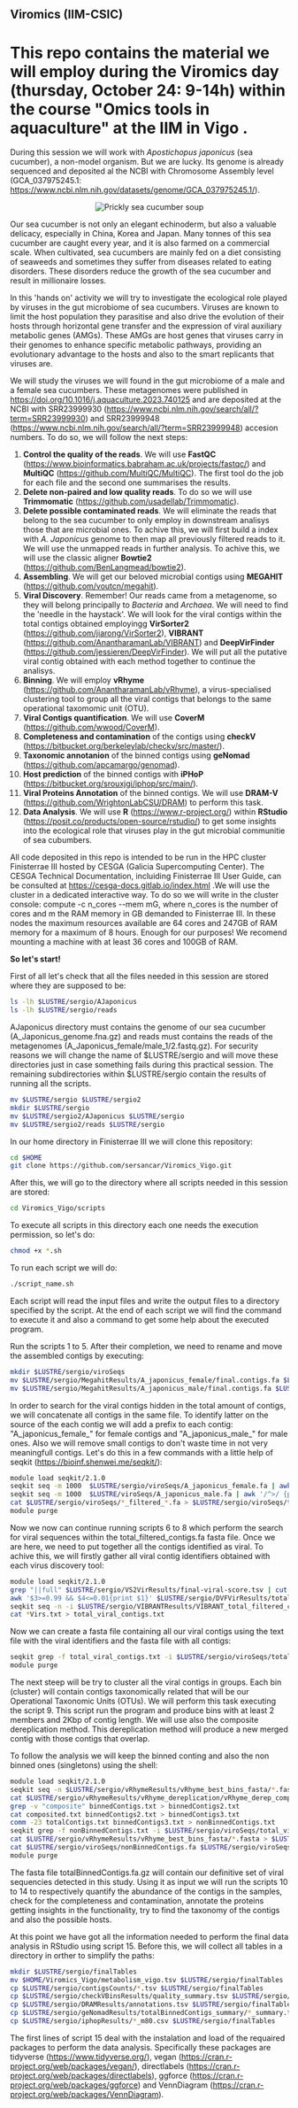 ## Viromics (IIM-CSIC)
# This repo contains the material we will employ during the Viromics day (thursday, October 24: 9-14h) within the course "Omics tools in aquaculture" at the IIM in Vigo .

During this session we will work with *Apostichopus japonicus* (sea cucumber), a non-model organism. But we are lucky. Its genome is already sequenced and deposited al the NCBI with Chromosome Assembly level (GCA_037975245.1: https://www.ncbi.nlm.nih.gov/datasets/genome/GCA_037975245.1/).

<p align="center">
  <img src="https://github.com/user-attachments/assets/2c647b3c-b843-4e16-8d11-f3974e46fce5" alt="Prickly sea cucumber soup">
</p>

Our sea cucumber is not only an elegant echinoderm, but also a valuable delicacy, especially in China, Korea and Japan. Many tonnes of this sea cucumber are caught every year, and it is also farmed on a commercial scale. When cultivated, sea cucumbers are mainly fed on a diet consisting of seaweeds and sometimes they suffer from diseases related to eating disorders. These disorders reduce the growth of the sea cucumber and result in millionaire losses.

In this 'hands on' activity we will try to investigate the ecological role played by viruses in the gut microbiome of sea cucumbers. Viruses are known to limit the host population they parasitise and also drive the evolution of their hosts through horizontal gene transfer and the expression of viral auxiliary metabolic genes (AMGs). These AMGs are host genes that viruses carry in their genomes to enhance specific metabolic pathways, providing an evolutionary advantage to the hosts and also to the smart replicants  that  viruses are.

We will study the viruses we will found in the gut microbiome of a male and a female sea cucumbers. These metagenomes were published in https://doi.org/10.1016/j.aquaculture.2023.740125 and are deposited at the NCBI with SRR23999930 (https://www.ncbi.nlm.nih.gov/search/all/?term=SRR23999930) and SRR23999948 (https://www.ncbi.nlm.nih.gov/search/all/?term=SRR23999948) accesion numbers. To do so, we will follow the next steps:

  1. **Control the quality of the reads**. We will use **FastQC** (https://www.bioinformatics.babraham.ac.uk/projects/fastqc/) and **MultiQC** (https://github.com/MultiQC/MultiQC). The first tool do the job for each file and the second one summarises the results.
  2. **Delete non-paired and low quality reads**. To do so we will use **Trimmomatic** (https://github.com/usadellab/Trimmomatic).
  3. **Delete possible contaminated reads**. We will eliminate the reads that belong to the sea cucumber to only employ in downstream analisys those that are microbial ones. To achive this, we will first build a index with *A. Japonicus* genome to then map all previously filtered reads to it. We will use the unmapped reads in further analysis. To achive this, we will use the classic aligner **Bowtie2** (https://github.com/BenLangmead/bowtie2). 
  4. **Assembling**. We will get our beloved microbial contigs using **MEGAHIT** (https://github.com/voutcn/megahit).
  5. **Viral Discovery**. Remember! Our reads came from a metagenome, so they will belong principally to *Bacteria* and *Archaea*. We will need to find the 'needle in the haystack'. We will look for the viral contigs within the total contigs obtained employingg **VirSorter2** (https://github.com/jiarong/VirSorter2), **VIBRANT** (https://github.com/AnantharamanLab/VIBRANT) and **DeepVirFinder** (https://github.com/jessieren/DeepVirFinder). We will put all the putative viral contig obtained with each method together to continue the analisys.
  6. **Binning**. We will employ **vRhyme** (https://github.com/AnantharamanLab/vRhyme), a virus-specialised clustering tool to group all the viral contigs that belongs to the same operational taxomomic unit (OTU).
  7.  **Viral Contigs quantification**. We will use **CoverM** (https://github.com/wwood/CoverM).
  8.  **Completeness and contamination** of the contigs using **checkV** (https://bitbucket.org/berkeleylab/checkv/src/master/). 
  9. **Taxonomic annotanion** of the binned contigs using **geNomad** (https://github.com/apcamargo/genomad).
  10. **Host prediction** of the binned contigs with **iPHoP** (https://bitbucket.org/srouxjgi/iphop/src/main/).
  11. **Viral Proteins Annotation** of the binned contigs. We will use **DRAM-V** (https://github.com/WrightonLabCSU/DRAM) to perform this task.
  12. **Data Analysis**. We will use **R** (https://www.r-project.org/) within **RStudio** (https://posit.co/products/open-source/rstudio/) to get some insights into the ecological role that viruses play in the gut microbial communitie of sea cubumbers.

All code deposited in this repo is intended to be run in the HPC cluster Finisterrae III hosted by CESGA (Galicia Supercomputing Center). The CESGA Technical Documentation, incluiding Finisterrae III User Guide, can be consulted at https://cesga-docs.gitlab.io/index.html .We will use the cluster in a dedicated interactive way. To do so we will write in the cluster console: compute -c n_cores --mem mG, where n_cores is the number of cores and m the RAM memory in GB demanded to Finisterrae III. In these nodes the maximum resources available are 64 cores and 247GB of RAM memory for a maximum of 8 hours. Enough for our purposes! We recomend mounting a machine with at least 36 cores and 100GB of RAM.

**So let's start!**

First of all let's check that all the files needed in this session are stored where they are supposed to be:

```bash
ls -lh $LUSTRE/sergio/AJaponicus
ls -lh $LUSTRE/sergio/reads
```

AJaponicus directory must contains the genome of our sea cucumber (A_Japonicus_genome.fna.gz) and reads must contains the reads of the metagenomes (A_Japonicus_female/male_1/2.fastq.gz). For security reasons we will change the name of $LUSTRE/sergio and will move these directories just in case something fails during this practical session. The remaining subdirectories within $LUSTRE/sergio contain the results of running all the scripts.

```bash
mv $LUSTRE/sergio $LUSTRE/sergio2
mkdir $LUSTRE/sergio
mv $LUSTRE/sergio2/AJaponicus $LUSTRE/sergio
mv $LUSTRE/sergio2/reads $LUSTRE/sergio
```

In our home directory in Finisterrae III we will clone this repository:

```bash
cd $HOME
git clone https://github.com/sersancar/Viromics_Vigo.git
```
After this, we will go to the directory where all scripts needed in this session are stored:

```bash
cd Viromics_Vigo/scripts
```

To execute all scripts in this directory each one needs the execution permission, so let's do:

```bash
chmod +x *.sh
```

To run each script we will do:

```bash
./script_name.sh
```

Each script will read the input files and write the output files to a directory specified by the script. At the end of each script we will find the command to execute it and also a command to get some help about the executed program.

Run the scripts 1 to 5. After their completion, we need to rename and move the assembled contigs by executing:

```bash
mkdir $LUSTRE/sergio/viroSeqs
mv $LUSTRE/sergio/MegahitResults/A_japonicus_female/final.contigs.fa $LUSTRE/sergio/viroSeqs/A_japonicus_female_contigs.fa
mv $LUSTRE/sergio/MegahitResults/A_japonicus_male/final.contigs.fa $LUSTRE/sergio/viroSeqs/A_japonicus_male_contigs.fa
```

In order to search for the viral contigs hidden in the total amount of contigs, we will concatenate all contigs in the same file. To identify latter on the source of the each contig we will add a prefix to each contig: "A_japonicus_female_" for female contigs and "A_japonicus_male_" for male ones. Also we will remove small contigs to don't waste time in not very meaningfull contigs. Let's do this in a few commands with a little help of seqkit (https://bioinf.shenwei.me/seqkit/): 

```bash
module load seqkit/2.1.0
seqkit seq -m 1000  $LUSTRE/sergio/viroSeqs/A_japonicus_female.fa | awk '/^>/ {print ">A_japonicus_female_" substr($1, 2); next} {print}' > $LUSTRE/sergio/viroSeqs/A_japonicus_female_filtered_contigs.fa.gz
seqkit seq -m 1000  $LUSTRE/viroSeqs/A_japonicus_male.fa | awk '/^>/ {print ">A_japonicus_male_" substr($1, 2); next} {print}' > $LUSTRE/sergio/viroSeqs/A_japonicus_male_filtered_contigs.fa
cat $LUSTRE/sergio/viroSeqs/*_filtered_*.fa > $LUSTRE/sergio/viroSeqs/total_filtered_contigs.fa
module purge
```

Now we now can continue running scripts 6 to 8 which perform the search for viral sequences within the total_filtered_contigs.fa fasta file. Once we are here, we need to put together all the contigs identified as viral. To achive this, we will firstly gather all viral contig identifiers obtained with each virus discovery tool:

```bash
module load seqkit/2.1.0
grep "||full" $LUSTRE/sergio/VS2VirResults/final-viral-score.tsv | cut -d'|' -f1 > VS2Virs.txt
awk '$3>=0.99 && $4<=0.01{print $1}' $LUSTRE/sergio/DVFVirResults/total_filtered_contigs.fa.gz_gt1bp_dvfpred.txt > DVFVirs.txt
seqkit seq -n -i $LUSTRE/sergio/VIBRANTResults/VIBRANT_total_filtered_contigs/VIBRANT_phages_total_filtered_contigs/total_filtered_contigs.phages_combined.fna > VIBRANTVirs.txt
cat *Virs.txt > total_viral_contigs.txt
```

Now we can create a fasta file containing all our viral contigs using the text file with the viral identifiers and the fasta file with all contigs:

```bash
seqkit grep -f total_viral_contigs.txt -i $LUSTRE/sergio/viroSeqs/total_filtered_contigs.fa -o $LUSTRE/sergio/viroSeqs/total_viral_contigs.fa
module purge
```

The next steep will be try to cluster all the viral contigs in groups. Each bin (cluster) will contain contigs taxonomically related that will be our Operational Taxonomic Units (OTUs). We will perform this task executing the script 9. This script run the program and produce bins with at least 2 members and 2Kbp of contig length. We will use also the composite dereplication method. This dereplication method will produce a new merged contig with those contigs that overlap. 

To follow the analysis we will keep the binned conting and also the non binned ones (singletons) using the shell:

```bash
module load seqkit/2.1.0
seqkit seq -n $LUSTRE/sergio/vRhymeResults/vRhyme_best_bins_fasta/*.fasta | awk -F'__' '{print $2}' | sort > binnedContigs.txt
cat $LUSTRE/sergio/vRhymeResults/vRhyme_dereplication/vRhyme_derep_composited-list_totalVirs.txt | sort > composited.txt
grep -v "composite" binnedContigs.txt > binnedContigs2.txt
cat composited.txt binnedContigs2.txt > binnedContigs3.txt
comm -23 totalContigs.txt binnedContigs3.txt > nonBinnedContigs.txt
seqkit grep -f nonBinnedContigs.txt -i $LUSTRE/sergio/viroSeqs/total_viral_contigs.fa | seqkit seq -m 2000 > $LUSTRE/sergio/viroSeqs/nonBinnedContigs.fa
cat $LUSTRE/sergio/vRhymeResults/vRhyme_best_bins_fasta/*.fasta > $LUSTRE/sergio/viroSeqs/binnedContigs.fa
cat $LUSTRE/sergio/viroSeqs/nonBinnedContigs.fa $LUSTRE/sergio/viroSeqs/binnedContigs.fa > $LUSTRE/sergio/viroSeqs/totalBinnedContigs.fa
module purge
```

The fasta file totalBinnedContigs.fa.gz will contain our definitive set of viral sequencies detected in this study. Using it as input we will run the scripts 10 to 14 to respectively quantify the abundance of the contigs in the samples, check for the completeness and contamination, annotate the proteins getting insights in the functionality, try to find the taxonomy of the contigs and also the possible hosts.

At this point we have got all the information needed to perform the final data analysis in RStudio using script 15. Before this, we will collect all tables in a directory in orther to simplify the paths:

```bash
mkdir $LUSTRE/sergio/finalTables
mv $HOME/Viromics_Vigo/metabolism_vigo.tsv $LUSTRE/sergio/finalTables
cp $LUSTRE/sergio/contigsCounts/*.tsv $LUSTRE/sergio/finalTables
cp $LUSTRE/sergio/checkVBinsResults/quality_summary.tsv $LUSTRE/sergio/finalTables
cp $LUSTRE/sergio/DRAMResults/annotations.tsv $LUSTRE/sergio/finalTables
cp $LUSTRE/sergio/geNomadResults/totalBinnedContigs_summary/*_summary.tsv $LUSTRE/sergio/finalTables
cp $LUSTRE/sergio/iphopResults/*_m80.csv $LUSTRE/sergio/finalTables
```
The first lines of script 15 deal with the instalation and load of the requaired packages to perform the data analysis. Specifically these packages are tidyverse (https://www.tidyverse.org/), vegan (https://cran.r-project.org/web/packages/vegan/), directlabels (https://cran.r-project.org/web/packages/directlabels), ggforce (https://cran.r-project.org/web/packages/ggforce) and VennDiagram (https://cran.r-project.org/web/packages/VennDiagram).
